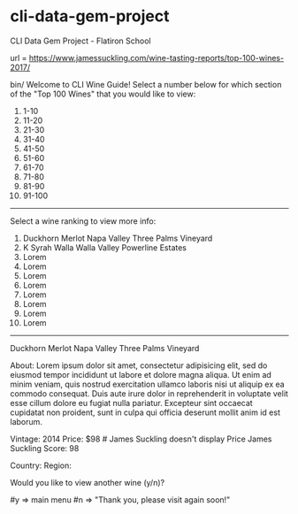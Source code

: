 # cli-data-gem-project
CLI Data Gem Project - Flatiron School

url = https://www.jamessuckling.com/wine-tasting-reports/top-100-wines-2017/

bin/
Welcome to CLI Wine Guide!
Select a number below for which section of the "Top 100 Wines" that you would like to view:

1. 1-10
2. 11-20
3. 21-30
4. 31-40
5. 41-50
6. 51-60
7. 61-70
8. 71-80
9. 81-90
10. 91-100
_______________
Select a wine ranking to view more info:

1. Duckhorn Merlot Napa Valley Three Palms Vineyard
2. K Syrah Walla Walla Valley Powerline Estates
3. Lorem
4. Lorem
5. Lorem
6. Lorem
7. Lorem
8. Lorem
9. Lorem
10. Lorem

_________________________
Duckhorn Merlot Napa Valley Three Palms Vineyard

About:
Lorem ipsum dolor sit amet, consectetur adipisicing elit, sed do eiusmod tempor incididunt ut labore et dolore magna aliqua. Ut enim ad minim veniam, quis nostrud exercitation ullamco laboris nisi ut aliquip ex ea commodo consequat. Duis aute irure dolor in reprehenderit in voluptate velit esse cillum dolore eu fugiat nulla pariatur. Excepteur sint occaecat cupidatat non proident, sunt in culpa qui officia deserunt mollit anim id est laborum.

Vintage: 2014
Price: $98 # James Suckling doesn't display Price
James Suckling Score: 98

Country:
Region:

Would you like to view another wine (y/n)?

#y => main menu
#n => "Thank you, please visit again soon!"
